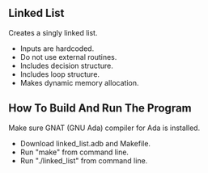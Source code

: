 ## Linked List

Creates a singly linked list.

* Inputs are hardcoded.
* Do not use external routines.
* Includes decision structure.
* Includes loop structure.
* Makes dynamic memory allocation.

## How To Build And Run The Program

Make sure GNAT (GNU Ada) compiler for Ada is installed.

* Download linked_list.adb and Makefile.
* Run "make" from command line.
* Run "./linked_list" from command line.